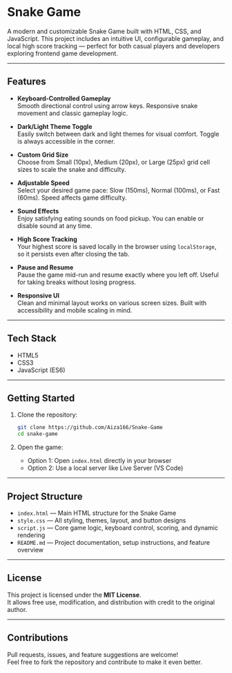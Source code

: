 # Snake Game

A modern and customizable Snake Game built with HTML, CSS, and JavaScript. This project includes an intuitive UI, configurable gameplay, and local high score tracking — perfect for both casual players and developers exploring frontend game development.

---

## Features

- **Keyboard-Controlled Gameplay**  
  Smooth directional control using arrow keys. Responsive snake movement and classic gameplay logic.

- **Dark/Light Theme Toggle**  
  Easily switch between dark and light themes for visual comfort. Toggle is always accessible in the corner.

- **Custom Grid Size**  
  Choose from Small (10px), Medium (20px), or Large (25px) grid cell sizes to scale the snake and difficulty.

- **Adjustable Speed**  
  Select your desired game pace: Slow (150ms), Normal (100ms), or Fast (60ms). Speed affects game difficulty.

- **Sound Effects**  
  Enjoy satisfying eating sounds on food pickup. You can enable or disable sound at any time.

- **High Score Tracking**  
  Your highest score is saved locally in the browser using `localStorage`, so it persists even after closing the tab.

- **Pause and Resume**  
  Pause the game mid-run and resume exactly where you left off. Useful for taking breaks without losing progress.

- **Responsive UI**  
  Clean and minimal layout works on various screen sizes. Built with accessibility and mobile scaling in mind.

---

## Tech Stack

- HTML5
- CSS3
- JavaScript (ES6)

---

## Getting Started

1. Clone the repository:

   ```bash
   git clone https://github.com/Aiza166/Snake-Game
   cd snake-game
   ```

2. Open the game:

   - Option 1: Open `index.html` directly in your browser
   - Option 2: Use a local server like Live Server (VS Code)

---

## Project Structure

- `index.html` — Main HTML structure for the Snake Game  
- `style.css` — All styling, themes, layout, and button designs  
- `script.js` — Core game logic, keyboard control, scoring, and dynamic rendering  
- `README.md` — Project documentation, setup instructions, and feature overview

---

## License

This project is licensed under the **MIT License**.  
It allows free use, modification, and distribution with credit to the original author.

---

## Contributions

Pull requests, issues, and feature suggestions are welcome!  
Feel free to fork the repository and contribute to make it even better.
